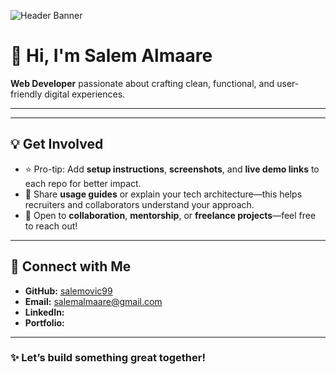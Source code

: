 ![Header Banner](https://via.placeholder.com/960x200.png?text=Salem+Almaare+|+Web+Developer)

# 👋 Hi, I'm **Salem Almaare**  
**Web Developer** passionate about crafting clean, functional, and user-friendly digital experiences.

---

---

## 💡 Get Involved

- ⭐ Pro-tip: Add **setup instructions**, **screenshots**, and **live demo links** to each repo for better impact.
- 📖 Share **usage guides** or explain your tech architecture—this helps recruiters and collaborators understand your approach.
- 🤝 Open to **collaboration**, **mentorship**, or **freelance projects**—feel free to reach out!

---

## 🔗 Connect with Me

- **GitHub:** [salemovic99](https://github.com/salemovic99)  
- **Email:** salemalmaare@gmail.com 
- **LinkedIn:**
- **Portfolio:** 

---

### ✨ Let’s build something great together!
